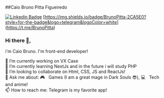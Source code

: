 ##Caio Bruno Pitta Figueiredo <br>

[![Linkedin Badge](https://img.shields.io/badge/-LinkedIn-blue?style=flat-square&logo=Linkedin&logoColor=white&link=https://www.linkedin.com/in/brunopittaf/)](https://www.linkedin.com/in/brunopittaf/)
[https://img.shields.io/badge/BrunoPitta-2CA5E0?style=for-the-badge&logo=telegram&logoColor=white] (https://t.me/BrunoPitta)
### Hi there 👋,

i'm Caio Bruno. I'm front-end developer!

🔭 I’m currently working on VX Case <br>
🌱 I’m currently learning NextJs and in the future i will study PHP <br>
👯 I’m looking to collaborate on Html, CSS, JS and ReactJs! <br>
💬 Ask me about: :video_game: &nbsp; Games (I am a great mage in Dark Souls 😎), :computer: &nbsp; Tech and anime! <br>
📫 How to reach me: Telegram is my favorite app!
